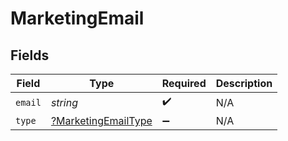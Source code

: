 # MarketingEmail


## Fields

| Field                                                            | Type                                                             | Required                                                         | Description                                                      |
| ---------------------------------------------------------------- | ---------------------------------------------------------------- | ---------------------------------------------------------------- | ---------------------------------------------------------------- |
| `email`                                                          | *string*                                                         | :heavy_check_mark:                                               | N/A                                                              |
| `type`                                                           | [?MarketingEmailType](../../models/shared/MarketingEmailType.md) | :heavy_minus_sign:                                               | N/A                                                              |